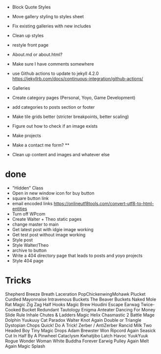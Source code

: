 - Block Quote Styles
- Move gallery styling to styles sheet

- Fix existing galleries with new includes

- Clean up styles
- restyle front page
- About.md or about.html?
- Make sure I have comments somewhere
- use Github actions to update to jekyll 4.2.0 https://jekyllrb.com/docs/continuous-integration/github-actions/
- Galleries
- Create category pages (Personal, Yoyo, Game Development)
- add categories to posts section or footer
- Make tile grids better (stricter breakpoints, better scaling)
- Figure out how to check if an image exists
- Make projects
- Make a contact me form? **
- Clean up content and images and whatever else

# done
- "Hidden" Class
- Open in new window icon for buy button
- square button link
- email encoded links https://onlineutf8tools.com/convert-utf8-to-html-entities
- Turn off WPcom
- Create Walter + Theo static pages
- change master to main
- Get latest post with idgie image working
- Get test post without image working
- Style post
- Style Walter/Theo
- archive to button
- Write a 404 directory page that leads to posts and yoyo projects
- Style 404 page


# Tricks
Shepherd
Breeze
Breath
Laceration
PopChickenwingMohawk
Plucket
Curdled Mayonnaise
Intravenous Buckets
The Beaver Buckets
Naked Mole Rat
Magic Zig Zag
Half Hooks
Magic Brew
Houdini Escape
Earwag
Twice-Cooked Bucket
Redundant Tautology
Enigma
Anteater
Dancing For Money
Slide Rule
Inhale
Chutes & Ladders
Magic Helix
Chasmastic 2
Battle Mage
Dolphin
Yuukuuy
Cat Paradox
Walter
Knot Again
Double or Triangle
Dystopian Chops
Quick! Do A Trick!
Zerber / AntiZerber
Rancid Milk
Two Headed Boy
Tiny Magic Drops
Adam Brewster Won
Ripcord Again
Seasick Cut In Half By A Pinwheel
Cataclysm
Kwhatjibo
Latch
Havoc
YuukYuuk
Rogue
Wonder Woman
White Buddha Forever
Earwig
Pulley Again
Melt Again
Magic Splash
